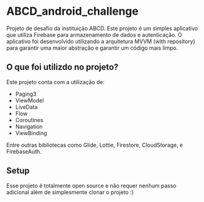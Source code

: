 # ABCD_android_challenge
Projeto de desafio da instituição ABCD. Este projeto é um simples aplicativo que utiliza Firebase para armazenamento de dados e autenticação.
O aplicativo foi desenvolvido utilizando a arquitetura MVVM (with repository) para garantir uma maior abstração e garantir um código mais limpo.


## O que foi utilizdo no projeto?
Este projeto conta com a utilização de:
* Paging3
* ViewModel
* LiveData
* Flow
* Coroutines
* Navigation
* ViewBinding

Entre outras bibliotecas como Glide, Lottie, Firestore, CloudStorage, e FirebaseAuth.


## Setup
Esse projeto é totalmente open source e não requer nenhum passo adicional além de simplesmente clonar o projeto :)
